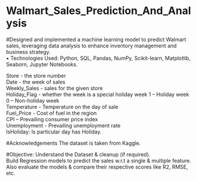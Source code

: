 # Walmart_Sales_Prediction_And_Analysis
#Designed and implemented a machine learning model to predict Walmart sales, leveraging data analysis to enhance inventory management and business strategy.<br>
• Technologies Used: Python, SQL, Pandas, NumPy, Scikit-learn, Matplotlib, Seaborn, Jupyter Notebooks.<br>

Store - the store number<br>
Date - the week of sales<br>
Weekly_Sales - sales for the given store<br>
Holiday_Flag - whether the week is a special holiday week 1 – Holiday week 0 – Non-holiday week<br>
Temperature - Temperature on the day of sale<br>
Fuel_Price - Cost of fuel in the region<br>
CPI – Prevailing consumer price index<br>
Unemployment - Prevailing unemployment rate<br>
IsHoliday: Is particular day has Holiday.<br>

#Acknowledgements The dataset is taken from Kaggle.<br>

#Objective: Understand the Dataset & cleanup (if required).<br>
Build Regression models to predict the sales w.r.t a single & multiple feature.<br>
Also evaluate the models & compare their respective scores like R2, RMSE, etc.
